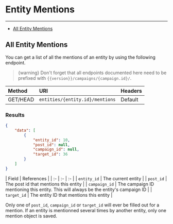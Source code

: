 # Entity Mentions

---

- [All Entity Mentions](#all-entity-mentions)

<a name="all-entity-mentions"></a>
## All Entity Mentions

You can get a list of all the mentions of an entity by using the following endpoint.

> {warning} Don't forget that all endpoints documented here need to be prefixed with `{{version}}/campaigns/{campaign.id}/`.


| Method | URI | Headers |
| :- |   :-   |  :-  |
| GET/HEAD | `entities/{entity.id}/mentions` | Default |

### Results
```json
{
    "data": [
        {
            "entity_id": 10,
            "post_id": null,
            "campaign_id": null,
            "target_id": 36
        }
    ]
}
```


| Field | References |
| :- |   :-   |  :-  |
| `entity_id` | The current entity |
| `post_id` | The post id that mentions this entity |
| `campaign_id` | The campaign ID mentioning this entity. This will always be the entity's campaign ID |
| `target_id` | The entity ID that mentions this entity |

Only one of `post_id`, `campaign_id` or `target_id` will ever be filled out for a mention. If an entity is mentionned several times by another entity, only one mention object is saved.
